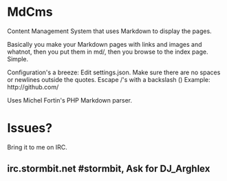 MdCms
=====

Content Management System that uses Markdown to display the pages. 

Basically you make your Markdown pages with links and images and whatnot, then you put them in md/, then you browse to the index page. Simple.

Configuration's a breeze:
Edit settings.json. Make sure there are no spaces or newlines outside the quotes. Escape /'s with a backslash (\) Example: http:\/\/github.com\/


Uses Michel Fortin's PHP Markdown parser.

Issues?
=====
Bring it to me on IRC.

irc.stormbit.net #stormbit, Ask for DJ_Arghlex
-----
